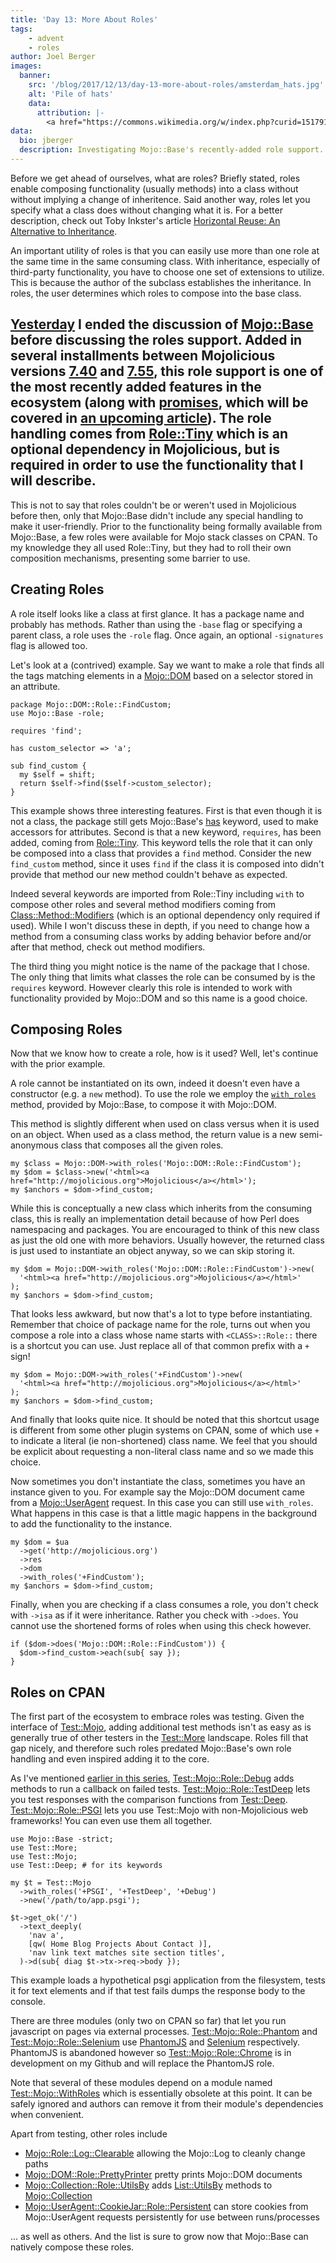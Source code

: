 ```yaml
---
title: 'Day 13: More About Roles'
tags:
    - advent
    - roles
author: Joel Berger
images:
  banner:
    src: '/blog/2017/12/13/day-13-more-about-roles/amsterdam_hats.jpg'
    alt: 'Pile of hats'
    data:
      attribution: |-
        <a href="https://commons.wikimedia.org/w/index.php?curid=15179120">Image</a> © Jorge Royan&nbsp;/&nbsp;<a rel="nofollow" class="external free" href="http://www.royan.com.ar">http://www.royan.com.ar</a>, <a href="https://creativecommons.org/licenses/by-sa/3.0" title="Creative Commons Attribution-Share Alike 3.0">CC BY-SA 3.0</a>.
data:
  bio: jberger
  description: Investigating Mojo::Base's recently-added role support.
---
```

Before we get ahead of ourselves, what are roles?
Briefly stated, roles enable composing functionality (usually methods) into a class without without implying a change of inheritence.
Said another way, roles let you specify what a class does without changing what it is.
For a better description, check out Toby Inkster's article [Horizontal Reuse: An Alternative to Inheritance](http://radar.oreilly.com/2014/01/horizontal-reuse-an-alternative-to-inheritance.html).

An important utility of roles is that you can easily use more than one role at the same time in the same consuming class.
With inheritance, especially of third-party functionality, you have to choose one set of extensions to utilize.
This is because the author of the subclass establishes the inheritance.
In roles, the user determines which roles to compose into the base class.

[Yesterday](/blog/2017/12/12/day-12-more-than-a-base-class) I ended the discussion of [Mojo::Base](http://mojolicious.org/perldoc/Mojo/Base) before discussing the roles support.
Added in several installments between Mojolicious versions [7.40](https://metacpan.org/release/SRI/Mojolicious-7.40) and [7.55](https://metacpan.org/release/SRI/Mojolicious-7.55), this role support is one of the most recently added features in the ecosystem (along with [promises](http://mojolicious.org/perldoc/Mojo/Promise), which will be covered in [an upcoming article](/blog/2017/12/14/day-14-you-promised-to-call)).
The role handling comes from [Role::Tiny](https://metacpan.org/pod/Role::Tiny) which is an optional dependency in Mojolicious, but is required in order to use the functionality that I will describe.
---

This is not to say that roles couldn't be or weren't used in Mojolicious before then, only that Mojo::Base didn't include any special handling to make it user-friendly.
Prior to the functionality being formally available from Mojo::Base, a few roles were available for Mojo stack classes on CPAN.
To my knowledge they all used Role::Tiny, but they had to roll their own composition mechanisms, presenting some barrier to use.

## Creating Roles

A role itself looks like a class at first glance.
It has a package name and probably has methods.
Rather than using the `-base` flag or specifying a parent class, a role uses the `-role` flag.
Once again, an optional `-signatures` flag is allowed too.

Let's look at a (contrived) example.
Say we want to make a role that finds all the tags matching elements in a [Mojo::DOM](http://mojolicious.org/perldoc/Mojo/DOM) based on a selector stored in an attribute.

    package Mojo::DOM::Role::FindCustom;
    use Mojo::Base -role;

    requires 'find';

    has custom_selector => 'a';

    sub find_custom {
      my $self = shift;
      return $self->find($self->custom_selector);
    }

This example shows three interesting features.
First is that even though it is not a class, the package still gets Mojo::Base's [has](http://mojolicious.org/perldoc/Mojo/Base#has) keyword, used to make accessors for attributes.
Second is that a new keyword, `requires`, has been added, coming from [Role::Tiny](https://metacpan.org/pod/Role::Tiny#requires).
This keyword tells the role that it can only be composed into a class that provides a `find` method.
Consider the new `find_custom` method, since it uses `find` if the class it is composed into didn't provide that method our new method couldn't behave as expected.

Indeed several keywords are imported from Role::Tiny including `with` to compose other roles and several method modifiers coming from [Class::Method::Modifiers](https://metacpan.org/pod/Class::Method::Modifiers) (which is an optional dependency only required if used).
While I won't discuss these in depth, if you need to change how a method from a consuming class works by adding behavior before and/or after that method, check out method modifiers.

The third thing you might notice is the name of the package that I chose.
The only thing that limits what classes the role can be consumed by is the `requires` keyword.
However clearly this role is intended to work with functionality provided by Mojo::DOM and so this name is a good choice.

## Composing Roles

Now that we know how to create a role, how is it used?
Well, let's continue with the prior example.

A role cannot be instantiated on its own, indeed it doesn't even have a constructor (e.g. a `new` method).
To use the role we employ the [`with_roles`](http://mojolicious.org/perldoc/Mojo/Base#with_roles) method, provided by Mojo::Base, to compose it with Mojo::DOM.

This method is slightly different when used on class versus when it is used on an object.
When used as a class method, the return value is a new semi-anonymous class that composes all the given roles.

    my $class = Mojo::DOM->with_roles('Mojo::DOM::Role::FindCustom');
    my $dom = $class->new('<html><a href="http://mojolicious.org">Mojolicious</a></html>');
    my $anchors = $dom->find_custom;

While this is conceptually a new class which inherits from the consuming class, this is really an implementation detail because of how Perl does namespacing and packages.
You are encouraged to think of this new class as just the old one with more behaviors.
Usually however, the returned class is just used to instantiate an object anyway, so we can skip storing it.

    my $dom = Mojo::DOM->with_roles('Mojo::DOM::Role::FindCustom')->new(
      '<html><a href="http://mojolicious.org">Mojolicious</a></html>'
    );
    my $anchors = $dom->find_custom;

That looks less awkward, but now that's a lot to type before instantiating.
Remember that choice of package name for the role, turns out when you compose a role into a class whose name starts with `<CLASS>::Role::` there is a shortcut you can use.
Just replace all of that common prefix with a `+` sign!

    my $dom = Mojo::DOM->with_roles('+FindCustom')->new(
      '<html><a href="http://mojolicious.org">Mojolicious</a></html>'
    );
    my $anchors = $dom->find_custom;

And finally that looks quite nice.
It should be noted that this shortcut usage is different from some other plugin systems on CPAN, some of which use `+` to indicate a literal (ie non-shortened) class name.
We feel that you should be explicit about requesting a non-literal class name and so we made this choice.

Now sometimes you don't instantiate the class, sometimes you have an instance given to you.
For example say the Mojo::DOM document came from a [Mojo::UserAgent](http://mojolicious.org/perldoc/Mojo/UserAgent) request.
In this case you can still use `with_roles`.
What happens in this case is that a little magic happens in the background to add the functionality to the instance.

    my $dom = $ua
      ->get('http://mojolicious.org')
      ->res
      ->dom
      ->with_roles('+FindCustom');
    my $anchors = $dom->find_custom;

Finally, when you are checking if a class consumes a role, you don't check with `->isa` as if it were inheritance.
Rather you check with `->does`.
You cannot use the shortened forms of roles when using this check however.

    if ($dom->does('Mojo::DOM::Role::FindCustom')) {
      $dom->find_custom->each(sub{ say });
    }

## Roles on CPAN

The first part of the ecosystem to embrace roles was testing.
Given the interface of [Test::Mojo](http://mojolicious.org/perldoc/Test/Mojo), adding additional test methods isn't as easy as is generally true of other testers in the [Test::More](https://metacpan.org/pod/Test::More) landscape.
Roles fill that gap nicely, and therefore such roles predated Mojo::Base's own role handling and even inspired adding it to the core.

As I've mentioned [earlier in this series](/blog/2017/12/09/day-9-the-best-way-to-test), [Test::Mojo::Role::Debug](https://metacpan.org/pod/Test::Mojo::Role::Debug) adds methods to run a callback on failed tests.
[Test::Mojo::Role::TestDeep](https://metacpan.org/pod/Test::Mojo::Role::TestDeep) lets you test responses with the comparison functions from [Test::Deep](https://metacpan.org/pod/Test::Deep).
[Test::Mojo::Role::PSGI](https://metacpan.org/pod/Test::Mojo::Role::PSGI) lets you use Test::Mojo with non-Mojolicious web frameworks!
You can even use them all together.

    use Mojo::Base -strict;
    use Test::More;
    use Test::Mojo;
    use Test::Deep; # for its keywords

    my $t = Test::Mojo
      ->with_roles('+PSGI', '+TestDeep', '+Debug')
      ->new('/path/to/app.psgi');

    $t->get_ok('/')
      ->text_deeply(
        'nav a',
        [qw( Home Blog Projects About Contact )],
        'nav link text matches site section titles',
      )->d(sub{ diag $t->tx->req->body });

This example loads a hypothetical psgi application from the filesystem, tests it for text elements and if that test fails dumps the response body to the console.

There are three modules (only two on CPAN so far) that let you run javascript on pages via external processes.
[Test::Mojo::Role::Phantom](https://metacpan.org/pod/Test::Mojo::Role::Phantom) and [Test::Mojo::Role::Selenium](https://metacpan.org/pod/Test::Mojo::Role::Selenium) use [PhantomJS](http://phantomjs.org/) and [Selenium](http://www.seleniumhq.org/) respectively.
PhantomJS is abandoned however so [Test::Mojo::Role::Chrome](https://github.com/jberger/Mojo-Chrome) is in development on my Github and will replace the PhantomJS role.

Note that several of these modules depend on a module named [Test::Mojo::WithRoles](https://metacpan.org/pod/Test::Mojo::WithRoles) which is essentially obsolete at this point.
It can be safely ignored and authors can remove it from their module's dependencies when convenient.

Apart from testing, other roles include

  - [Mojo::Role::Log::Clearable](https://metacpan.org/pod/Mojo::Log::Role::Clearable) allowing the Mojo::Log to cleanly change paths
  - [Mojo::DOM::Role::PrettyPrinter](https://metacpan.org/pod/Mojo::DOM::Role::PrettyPrinter) pretty prints Mojo::DOM documents
  - [Mojo::Collection::Role::UtilsBy](https://metacpan.org/pod/Mojo::Collection::Role::UtilsBy) adds [List::UtilsBy](https://metacpan.org/pod/List::UtilsBy) methods to [Mojo::Collection](http://mojolicious.org/perldoc/Mojo/Collection)
  - [Mojo::UserAgent::CookieJar::Role::Persistent](https://metacpan.org/pod/distribution/Mojo-UserAgent-CookieJar-Role-Persistent/lib/Mojo/UserAgent/CookieJar/Role/Persistent.pod) can store cookies from Mojo::UserAgent requests persistently for use between runs/processes

... as well as others.
And the list is sure to grow now that Mojo::Base can natively compose these roles.

